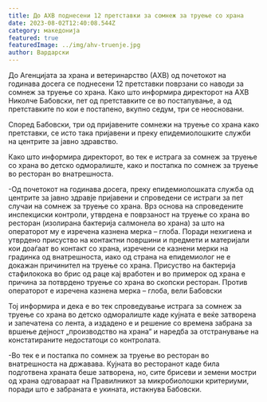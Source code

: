 ```yaml
---
title: До АХВ поднесени 12 претставки за сомнеж за труење со храна
date: 2023-08-02T12:40:08.544Z
category: македонија
featured: true
featuredImage: ../img/ahv-truenje.jpg
author: Вардарски
---
```

<!--StartFragment-->

До Агенцијата за храна и ветеринарство (АХВ) од почетокот на годинава досега се поднесени 12 претставки поврзани со наводи за сомнеж за труење со храна. Како што информира директорот на АХВ Николче Бабовски, пет од претставките се во постапување, а од претставките по кои е постапено, вкупно седум, три се неосновани.

Според Бабовски, три од пријавените сомнежи на труење со храна како претставки, се исто така пријавени и преку епидемиолошките служби на центрите за јавно здравство.



<!--EndFragment--><!--StartFragment-->

Како што информира директорот, во тек е истрага за сомнеж за труење со храна во детско одморалиште, како и постапка по сомнеж за труење во ресторан во внатрешноста.

\-Oд почетокот на годинава досега, преку епидемиолошката служба од центрите за јавно здравје пријавени и спроведени се истраги за пет случаи на сомнеж за труење со храна. Врз основа на спроведените инспекциски контроли, утврдена е поврзаност на труење со храна во ресторан (изолирана бактерија салмонела во храна) за што на операторот му е изречена казнена мерка – глоба. Поради нехигиена и утврдено присуство на контактни површини и предмети и материјали кои доаѓаат во контакт со храна, изречени се казнени мерки на градинка од внатрешноста, иако од страна на епидемиолог не е докажан причинител на труење со храна. Присуство на бактерија стафилокока во брис од раце кај вработен и во примерок од храна е причина за потврдено труење со храна во скопски ресторан. Против операторот е изречена казнена мерка – глоба, вели Бабовски

Тој информира и дека е во тек спроведување истрага за сомнеж за труење со храна во детско одморалиште каде кујната е веќе затворена и запечатена со лента, а издадено е и решение со времена забрана за вршење дејност „производство на храна“ и наредба за отстранување на констатираните недостатоци со контролата.

\-Во тек е и постапка по сомнеж за труење во ресторан во внатрешноста на државава. Кујната во ресторанот каде била подготвена храната беше затворена, но, сите брисеви и земени мостри од храна одговараат на Правилникот за микробиолошки критериуми, поради што е забраната е укината, истакнува Бабовски.

<!--EndFragment-->